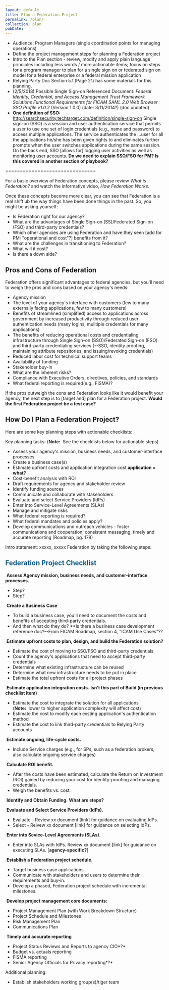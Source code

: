 ```yaml
---
layout: default
title: Plan a Federation Project
permalink: /plan/
collection: plan
pubDate: 
---
```


- Audience: Program Managers (single coordination points for managing operations)
- Define the project management steps for planning a Federation project 
- Intro to the Plan section - review, modify and apply plain language principles including less words / more actionable items; focus on steps for a program manager to plan for a single sign on or federated sign on model for a federal enterprise or a federal mission application
- Relying Party Doc Section 5.1 (Page 21) has some materials for this planning.
- (2/5/2018) Possible Single Sign-on Referenced Document: _Federal Identity, Credential, and Access Management Trust Framework Solutions Functional Requirements for FICAM SAML 2.0 Web Browser SSO Profile v1.0.2_ (Version 1.0.0) (date: 3/11/2014?) (doc undated)
- **One definition of SSO:** http://searchsecurity.techtarget.com/definition/single-sign-on Single sign-on (SSO) is a session and user authentication service that permits a user to use one set of login credentials (e.g., name and password) to access multiple applications. The service authenticates the ...user for all the applications he/she has been given rights to and eliminates further prompts when the user switches applications during the same session. On the back end, SSO [allows for] logging user activities as well as monitoring user accounts.   **Do we need to explain SSO/FSO for PM?  Is this covered in another section of playbook?**

===============================

For a basic overview of Federation concepts, please review _What is Federation?_ and watch the informative video, _How Federation Works_.

Once these concepts become more clear, you can see that Federation is a real shift ub the way things have been done things in the past.  So, you might be asking yourself: 
* Is Federation right for our agency? 
* What are the advantages of Single Sign-on (SS)/Federated Sign-on (FSO) and third-party credentials? 
* Which other agencies are using Federation and have they seen [add for PM: "operational and cost"?] benefits from it?
* What are the challenges in transitioning to Federation?
* What will it cost?
* Is there a down side?

## Pros and Cons of Federation

Federation offers significant advantages to federal agencies, but you'll need to weigh the pros and cons based on your agency's needs:
* Agency mission
* The level of your agency's interface with customers (few to many externally facing applications, few to many customers)
* Benefits of streamlined (simplified) access to applications across government by increased productivity through reduced user authentication needs (many logins, mulitiple credentials for many applications)
* The benefits of reducing operational costs and credentialing infrastructure through Single Sign-on (SSO)/Federated Sign-on (FSO) and third-party credentialing services (--SSO, identity proofing, maintaining attribute repositories, and issuing/revoking credentials)
* Reduced labor cost for technical support teams
* Availability of funding
* Stakeholder buy-in
* What are the inherent risks? 
* Compliance with Executive Orders, directives, policies, and standards
* What federal reporting is required(e.g., FISMA)?

If the pros outweigh the cons and Federation looks like it would benefit your agency, the next step is to [target and] plan for a Federation project. **Would the first Federation project be a test case?**

## How Do I Plan a Federation Project?

Here are some key planning steps with actionable checklists: 

Key planning tasks: (**Note:**&nbsp;&nbsp;See the checklists below for actionable steps)
* Assess your agency's mission, business needs, and customer-interface processes 
* Create a business case(s)
* Estimate upfront costs and application integration cost **application = what?**
* Cost-benefit analysis with ROI
* Draft requirements for agency and stakeholder review
* Identify funding sources
* Communicate and collaborate with stakeholders
* Evaluate and select Service Providers (IdPs)
* Enter into Service-Level Agreements (SLAs)
* Manage and mitigate risks
* What federal reporting is required?
* What federal mandates and policies apply?
* Develop communications and outreach vehicles - foster communications and cooperation, consistent messaging, timely and accurate reporting [Roadmap, pg. 178)

Intro statement:  xxxxx, xxxxx Federation by taking the following steps:

## <span style="color: #0C5C89">**Federation Project Checklist**</span>

<i class="fa fa-check-square-o"></i> &nbsp;**Assess Agency mission, business needs, and customer-interface processes.**
* Step?
* Step?

<i class="fa fa-check-square-o"></i> &nbsp;**Create a Business Case**
* To build a business case, you'll need to document the costs and benefits of accepting third-party credentials.
* And then what do they do?  **Is there a business case development reference doc?--From FICAM Roadmap, section 4, "ICAM Use Cases"??

<i class="fa fa-check-square-o"></i> &nbsp;**Estimate upfront costs to plan, design, and build the Federation solution?** 
* Estimate the cost of moving to SSO/FSO and third-party credentials 
* Count the agency's applications that need to accept third-party credentials
* Determine what existing infrastructure can be reused
* Determine what new infrastructure needs to be put in place
* Estimate the total upfront costs for all project phases

<i class="fa fa-check-square-o"></i> &nbsp;**Estimate application integration costs.** **Isn't this part of Build (in previous checklist item)**
* Estimate the cost to integrate the solution for all applications (**Note:**&nbsp;&nbsp;lower to higher application complexity will affect cost)
* Estimate the cost to modify each exsting application's authentication method
* Estimate the cost to link third-party credentials to Relying Party accounts

<i class="fa fa-check-square-o"></i> &nbsp;**Estimate ongoing, life-cycle costs.**
* Include Service charges (e.g., for SPs, such as a federation brokers, also calculate ongoing service charges) 

<i class="fa fa-check-square-o"></i> &nbsp;**Calculate ROI benefit.** 
* After the costs have been estimated, calculate the Return on Investment (ROI) gained by reducing your cost for identity-proofing and managing credentials. 
* Weigh the benefits vs. cost. 

<i class="fa fa-check-square-o"></i> &nbsp;**Identify and Obtain Funding.**
**What are steps?**

<i class="fa fa-check-square-o"></i> &nbsp;**Evaluate and Select Service Providers (IdPs).**
* Evaluate - Review xx document [link] for guidance on evaluating IdPs.
* Select - Reivew xx document [link] for guidance on selecting IdPs.

<i class="fa fa-check-square-o"></i> &nbsp;**Enter into Sevice-Level Agreements (SLAs).**
* Enter into SLAs with IdPs. Review xx document [link] for guidance on executing SLAs. [**agency-specific?**]

<i class="fa fa-check-square-o"></i> &nbsp;**Establish a Federation project schedule.** 
* Target business case applications
* Communicate with stakeholders and users to determine their requirements and buy-in.
* Develop a phased, Federation project schedule with incremental milestones.

<i class="fa fa-check-square-o"></i> &nbsp;**Develop project management core documents:**
* Project Management Plan (with Work Breakdown Structure)
* Project Schedule and Milestones
* Risk Management Plan
* Communications Plan

<i class="fa fa-check-square-o"></i> &nbsp;**Timely and accurate reporting**
* Project Status Reviews and Reports to agency CIO*?*
* Budget vs. actuals reporting
* FISMA reporting
* Senior Agency Officials for Privacy reporting*?*


Additional planning:
* Establish stakeholders working group(s)/tiger team

